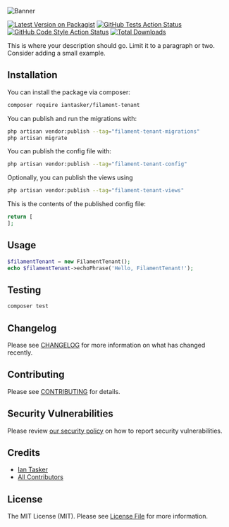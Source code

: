 
![Banner](https://banners.beyondco.de/Filament%20Tenant.png?theme=light&packageManager=composer+require&packageName=iantasker%2Ffilament-tenant&pattern=architect&style=style_2&description=Tenant+Profile+Management&md=1&showWatermark=0&fontSize=100px&images=https%3A%2F%2Flaravel.com%2Fimg%2Flogomark.min.svg)

[![Latest Version on Packagist](https://img.shields.io/packagist/v/iantasker/filament-tenant.svg?style=flat-square)](https://packagist.org/packages/iantasker/filament-tenant)
[![GitHub Tests Action Status](https://img.shields.io/github/actions/workflow/status/iantasker/filament-tenant/run-tests.yml?branch=main&label=tests&style=flat-square)](https://github.com/iantasker/filament-tenant/actions?query=workflow%3Arun-tests+branch%3Amain)
[![GitHub Code Style Action Status](https://img.shields.io/github/actions/workflow/status/iantasker/filament-tenant/fix-php-code-style-issues.yml?branch=main&label=code%20style&style=flat-square)](https://github.com/iantasker/filament-tenant/actions?query=workflow%3A"Fix+PHP+code+style+issues"+branch%3Amain)
[![Total Downloads](https://img.shields.io/packagist/dt/iantasker/filament-tenant.svg?style=flat-square)](https://packagist.org/packages/iantasker/filament-tenant)



This is where your description should go. Limit it to a paragraph or two. Consider adding a small example.

## Installation

You can install the package via composer:

```bash
composer require iantasker/filament-tenant
```

You can publish and run the migrations with:

```bash
php artisan vendor:publish --tag="filament-tenant-migrations"
php artisan migrate
```

You can publish the config file with:

```bash
php artisan vendor:publish --tag="filament-tenant-config"
```

Optionally, you can publish the views using

```bash
php artisan vendor:publish --tag="filament-tenant-views"
```

This is the contents of the published config file:

```php
return [
];
```

## Usage

```php
$filamentTenant = new FilamentTenant();
echo $filamentTenant->echoPhrase('Hello, FilamentTenant!');
```

## Testing

```bash
composer test
```

## Changelog

Please see [CHANGELOG](CHANGELOG.md) for more information on what has changed recently.

## Contributing

Please see [CONTRIBUTING](.github/CONTRIBUTING.md) for details.

## Security Vulnerabilities

Please review [our security policy](../../security/policy) on how to report security vulnerabilities.

## Credits

- [Ian Tasker](https://github.com/iantasker)
- [All Contributors](../../contributors)

## License

The MIT License (MIT). Please see [License File](LICENSE.md) for more information.
